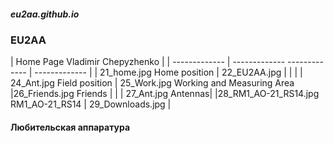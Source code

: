 ##### eu2aa.github.io
###  EU2AA
| Home Page Vladimir Chepyzhenko | 
| ------------- | -------------  ------------- | ------------- |
| 21_home.jpg Home position | 22_EU2AA.jpg |  |  |
| 24_Ant.jpg Field position | 25_Work.jpg Working and Measuring Area |26_Friends.jpg Friends  |  |
| 27_Ant.jpg Antennas|  |28_RM1_AO-21_RS14.jpg RM1_AO-21_RS14 | 29_Downloads.jpg |
#### Любительская аппаратура
